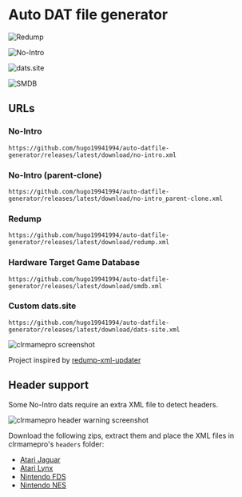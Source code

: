 # Auto DAT file generator

![Redump](https://github.com/dantob/auto-datfile-generator/actions/workflows/redump.yml/badge.svg)

![No-Intro](https://github.com/dantob/auto-datfile-generator/actions/workflows/no-intro.yml/badge.svg)

![dats.site](https://github.com/dantob/auto-datfile-generator/actions/workflows/dats.site.yml/badge.svg)

![SMDB](https://github.com/dantob/auto-datfile-generator/actions/workflows/smdb.yml/badge.svg)

## URLs

### No-Intro

`https://github.com/hugo19941994/auto-datfile-generator/releases/latest/download/no-intro.xml`

### No-Intro (parent-clone)

`https://github.com/hugo19941994/auto-datfile-generator/releases/latest/download/no-intro_parent-clone.xml`

### Redump

`https://github.com/hugo19941994/auto-datfile-generator/releases/latest/download/redump.xml`

### Hardware Target Game Database

`https://github.com/hugo19941994/auto-datfile-generator/releases/latest/download/smdb.xml`

### Custom dats.site

`https://github.com/hugo19941994/auto-datfile-generator/releases/latest/download/dats-site.xml`

![clrmamepro screenshot](./img/clrmamepro.png)

Project inspired by [redump-xml-updater](https://github.com/bilakispa/redump-xml-updater)

## Header support

Some No-Intro dats require an extra XML file to detect headers.

![clrmamepro header warning screenshot](./img/headers.png)

Download the following zips, extract them and place the XML files in clrmamepro's `headers` folder:

- [Atari Jaguar](https://datomatic.no-intro.org/stuff/header_a7800.zip)
- [Atari Lynx](https://datomatic.no-intro.org/stuff/header_lynx.zip)
- [Nintendo FDS](https://datomatic.no-intro.org/stuff/header_fds.zip)
- [Nintendo NES](https://datomatic.no-intro.org/stuff/header_nes.zip)
